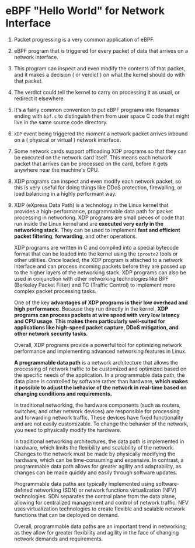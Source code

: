 # eBPF "Hello World" for Network Interface

1. Packet progressing is a very common application of eBPF.
1. eBPF program that is triggered for every packet of data that arrives on a network interface.
1. This program can inspect and even modify the contents of that packet, and it makes a decision ( or verdict ) on what the kernel should do with that packet.
1. The verdict could tell the kernel to carry on processing it as usual, or redirect it elsewhere.
1. It's a fairly common convention to put eBPF programs into filenames ending with `bpf.c` to distinguish them from user space C code that might live in the same source code directory.
1. `XDP` event being triggered the moment a network packet arrives inbound on a ( physical or virtual ) network interface.
1. Some network cards support offloading XDP programs so that they can be executed on the network card itself. This means each network packet that arrives can be processed on the card, before it gets anywhere near the machine's CPU.
1. XDP programs can inspect and even modify each network packet, so this is very useful for doing things like DDoS protection, firewalling, or load balancing in a highly performant way.
1. XDP (eXpress Data Path) is a technology in the Linux kernel that provides a high-performance, programmable data path for packet processing in networking. XDP programs are small pieces of code that run inside the Linux kernel and are **executed very early in the networking stack**. They can be used to implement **fast and efficient packet filtering**, **forwarding**, and other operations.
   

   XDP programs are written in C and compiled into a special bytecode format that can be loaded into the kernel using the `iproute2` tools or other utilities. Once loaded, the XDP program is attached to a network interface and can process incoming packets before they are passed up to the higher layers of the networking stack. XDP programs can also be used in conjunction with other networking technologies like BPF (Berkeley Packet Filter) and TC (Traffic Control) to implement more complex packet processing tasks.

   One of the key **advantages of XDP programs is their low overhead and high performance**. Because they run directly in the kernel, **XDP programs can process packets at wire speed with very low latency and CPU usage**. **This makes them particularly well-suited for applications like high-speed packet capture, DDoS mitigation, and other network security tasks.**

   Overall, XDP programs provide a powerful tool for optimizing network performance and implementing advanced networking features in Linux.

   

   **A programmable data path** is a network architecture that allows the processing of network traffic to be customized and optimized based on the specific needs of the application. In a programmable data path, the data plane is controlled by software rather than hardware, **which makes it possible to adjust the behavior of the network in real-time based on changing conditions and requirements.**

   In traditional networking, the hardware components (such as routers, switches, and other network devices) are responsible for processing and forwarding network traffic. These devices have fixed functionality and are not easily customizable. To change the behavior of the network, you need to physically modify the hardware.

   

   In traditional networking architectures, the data path is implemented in hardware, which limits the flexibility and scalability of the network. Changes to the network must be made by physically modifying the hardware, which can be time-consuming and expensive. In contrast, a programmable data path allows for greater agility and adaptability, as changes can be made quickly and easily through software updates.

   Programmable data paths are typically implemented using software-defined networking (SDN) or network functions virtualization (NFV) technologies. SDN separates the control plane from the data plane, allowing for centralized management and control of network traffic. NFV uses virtualization technologies to create flexible and scalable network functions that can be deployed on demand.

   Overall, programmable data paths are an important trend in networking, as they allow for greater flexibility and agility in the face of changing network demands and requirements.

   
